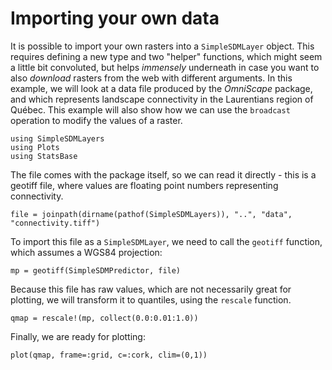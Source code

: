 # Importing your own data

It is possible to import your own rasters into a `SimpleSDMLayer` object. This
requires defining a new type and two "helper" functions, which might seem a
little bit convoluted, but helps *immensely* underneath in case you want to also
*download* rasters from the web with different arguments. In this example, we
will look at a data file produced by the *OmniScape* package, and which
represents landscape connectivity in the Laurentians region of Québec. This
example will also show how we can use the `broadcast` operation to modify the
values of a raster.

```@example temp
using SimpleSDMLayers
using Plots
using StatsBase
```

The file comes with the package itself, so we can read it directly - this is a
geotiff file, where values are floating point numbers representing connectivity.

```@example temp
file = joinpath(dirname(pathof(SimpleSDMLayers)), "..", "data", "connectivity.tiff")
```

To import this file as a `SimpleSDMLayer`, we need to call the `geotiff`
function, which assumes a WGS84 projection:

```@example temp
mp = geotiff(SimpleSDMPredictor, file)
```

Because this file has raw values, which are not necessarily great for plotting,
we will transform it to quantiles, using the `rescale` function.

```@example temp
qmap = rescale!(mp, collect(0.0:0.01:1.0))
```

Finally, we are ready for plotting:

```@example temp
plot(qmap, frame=:grid, c=:cork, clim=(0,1))
```
